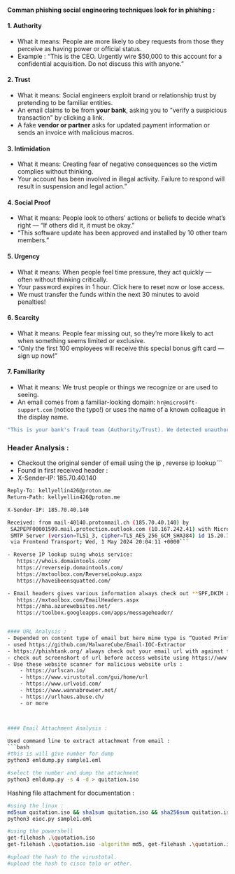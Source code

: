 
#### Comman phishing social engineering techniques look for in phishing :


#### 1. Authority
- What it means: People are more likely to obey requests from those they perceive as having power or official status.
- Example : “This is the CEO. Urgently wire $50,000 to this account for a confidential acquisition. Do not discuss this with anyone.”

#### 2. Trust
- What it means: Social engineers exploit brand or relationship trust by pretending to be familiar entities.
- An email claims to be from **your bank**, asking you to "verify a suspicious transaction" by clicking a link.
- A fake **vendor or partner** asks for updated payment information or sends an invoice with malicious macros.

#### 3. Intimidation
 - What it means: Creating fear of negative consequences so the victim complies without thinking.
 - Your account has been involved in illegal activity. Failure to respond will result in suspension and legal action.”

#### 4.  Social Proof
- What it means: People look to others' actions or beliefs to decide what’s right — “If others did it, it must be okay.”
- “This software update has been approved and installed by 10 other team members.”

#### 5. Urgency
- What it means: When people feel time pressure, they act quickly — often without thinking critically.
- Your password expires in 1 hour. Click here to reset now or lose access.
- We must transfer the funds within the next 30 minutes to avoid penalties!

#### 6. Scarcity
  - What it means: People fear missing out, so they’re more likely to act when something seems limited or exclusive.
  - “Only the first 100 employees will receive this special bonus gift card — sign up now!”

#### 7. Familiarity
 - What it means: We trust people or things we recognize or are used to seeing.
 - An email comes from a familiar-looking domain:
    `hr@micros0ft-support.com` (notice the typo!)
    or uses the name of a known colleague in the display name.


```bash
"This is your bank's fraud team (Authority/Trust). We detected unauthorized activity on your card. You must act now (Urgency) — click the link below or your account will be locked (Intimidation). Thousands of customers are resolving this the same way (Social Proof).”
```


### Header Analysis :

- Checkout the original sender of email using the ip , reverse ip lookup```
- Found in first received header :
- X-Sender-IP: 185.70.40.140
```bash
Reply-To: kellyellin426@proton.me
Return-Path: kellyellin426@proton.me

X-Sender-IP: 185.70.40.140

Received: from mail-40140.protonmail.ch (185.70.40.140) by
 SA2PEPF00001509.mail.protection.outlook.com (10.167.242.41) with Microsoft
 SMTP Server (version=TLS1_3, cipher=TLS_AES_256_GCM_SHA384) id 15.20.7544.18
 via Frontend Transport; Wed, 1 May 2024 20:04:11 +0000```

- Reverse IP lookup suing whois service:
   https://whois.domaintools.com/
   https://reverseip.domaintools.com/
   https://mxtoolbox.com/ReverseLookup.aspx
   https://haveibeensquatted.com/

- Email headers gives various information always check out **SPF,DKIM and DMARC Authentication headers , Return-path , Repy-to and all received headers or X headers :** 
   https://mxtoolbox.com/EmailHeaders.aspx
   https://mha.azurewebsites.net/
   https://toolbox.googleapps.com/apps/messageheader/


#### URL Analysis :
- Depended on content type of email but here mime type is “Quoted Printable , Extracts URLs , Defang URL(usefull for submission or reporting)” in cyberchef
- used https://github.com/MalwareCube/Email-IOC-Extractor
- https://phishtank.org/ always check out your email url with against this site.
- check out screenshort of url before access website using https://www.url2png.com/
- Use these website scanner for malicious website urls :
    - https://urlscan.io/
    - https://www.virustotal.com/gui/home/url
    - https://www.urlvoid.com/
    - https://www.wannabrowser.net/
    - https://urlhaus.abuse.ch/
    - or more



#### Email Attachment Analysis :

Used command line to extract attachment from email :
```bash
#this is will give number for dump
python3 emldump.py sample1.eml

#select the number and dump the attachment
python3 emldump.py -s 4 -d > quitation.iso
```

Hashing file attachment for documentation :
```bash
#using the linux :
md5sum quitation.iso && sha1sum quitation.iso && sha256sum quitation.iso
python3 eioc.py sample1.eml

#using the powershell
get-filehash .\quotation.iso
get-filehash .\quotation.iso -algorithm md5, get-filehash .\quotation.iso -algorithm sah1, get-filehash .\quotation.iso -algorithm sha256

#upload the hash to the virustotal.
#upload the hash to cisco talo or other.
```
